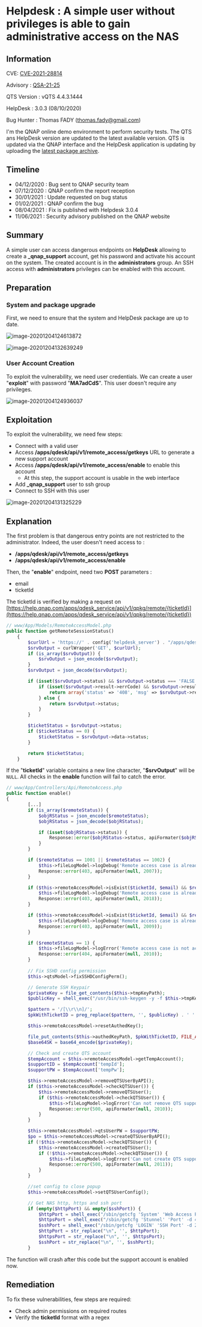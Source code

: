 # Helpdesk : A simple user without privileges is able to gain administrative access on the NAS

## Information

CVE: [CVE-2021-28814](https://cve.mitre.org/cgi-bin/cvename.cgi?name=CVE-2021-28814)

Advisory : [QSA-21-25](https://www.qnap.com/fr-fr/security-advisory/qsa-21-25)

QTS Version : vQTS 4.4.3.1444

HelpDesk : 3.0.3 (08/10/2020)

Bug Hunter : Thomas FADY (thomas.fady@gmail.com)

I'm the QNAP online demo environment to perform security tests. The QTS ans HelpDesk version are updated to the latest available version. QTS is updated via the QNAP interface and the HelpDesk application is updating by uploading the [latest package archive](https://download.qnap.com/QPKG/helpdesk_3.0.3-20200810_master.zip).

## Timeline

- 04/12/2020 : Bug sent to QNAP security team
- 07/12/2020 : QNAP confirm the report reception
- 30/01/2021 : Update requested on bug status
- 01/02/2021 : QNAP confirm the bug
- 08/04/2021 : Fix is published with Helpdesk 3.0.4
- 11/06/2021 : Security advisory published on the QNAP website

## Summary

A simple user can access dangerous endpoints on **HelpDesk** allowing to create a **_qnap_support** account, get his password and activate his account on the system. The created account is in the **administrators** group. An SSH access with **administrators** privileges  can be enabled with this account.

## Preparation

### System and package upgrade

First, we need to ensure that the system and HelpDesk package are up to date.

![image-20201204124613872](img/image-20201204124613872.png)

![image-20201204132639249](img/image-20201204132639249.png)

### User Account Creation

To exploit the vulnerability, we need user credentials. We can create a user "**exploit**" with password "**MA7adCdS**". This user doesn't require any privileges.

![image-20201204124936037](img/image-20201204124936037.png)

## Exploitation

To exploit the vulnerability, we need few steps:

- Connect with a valid user
- Access **/apps/qdesk/api/v1/remote_access/getkeys** URL to generate a new support account
- Access **/apps/qdesk/api/v1/remote_access/enable** to enable this account
  - At this step, the support account is usable in the web interface
- Add **_qnap_support** user to ssh group
- Connect to SSH with this user


![image-20201204131325229](img/image-20201204131325229.png)



## Explanation

The first problem is that dangerous entry points are not restricted to the administrator. Indeed, the user doesn't need access to :

- **/apps/qdesk/api/v1/remote_access/getkeys**
- **/apps/qdesk/api/v1/remote_access/enable**

Then, the "**enable**" endpoint, need two **POST** parameters :

- email
- ticketId

The ticketId is verified by making a request on [https://help.qnap.com/apps/qdesk_service/api/v1/qpkg/remote/{ticketId}](https://help.qnap.com/apps/qdesk_service/api/v1/qpkg/remote/{ticketId}) 

```php
// www/App/Models/RemoteAccessModel.php
public function getRemoteSessionStatus()
    {
        $curlUrl = 'https://' . config('helpdesk_server') . "/apps/qdesk_service/api/v1/qpkg/remote/{$this->ticketId}";
        $srvOutput = curlWrapper('GET', $curlUrl);
        if (is_array($srvOutput)) {
            $srvOutput = json_encode($srvOutput);
        }
        $srvOutput = json_decode($srvOutput);

        if (isset($srvOutput->status) && $srvOutput->status === 'FALSE') {
            if (isset($srvOutput->result->errCode) && $srvOutput->result->errCode == 28) {
                return array('status' => '408', 'msg' => $srvOutput->result->errMsg);
            } else {
                return $srvOutput->status;
            }
        }

        $ticketStatus = $srvOutput->status;
        if ($ticketStatus == 0) {
            $ticketStatus = $srvOutput->data->status;
        }

        return $ticketStatus;
    }
```

If the "**ticketId**" variable contains a new line character, "**$srvOutput**" will be `NULL`. All checks in the **enable** function will fail to catch the error.



```php
// www/App/Controllers/Api/RemoteAccess.php
public function enable()
{		
    	[...]
    	if (is_array($remoteStatus)) {
            $objRStatus = json_encode($remoteStatus);
            $objRStatus = json_decode($objRStatus);

            if (isset($objRStatus->status)) {
                Response::error($objRStatus->status, apiFormater($objRStatus->msg, 2014));
            }
        }

        if ($remoteStatus == 1001 || $remoteStatus == 1002) {
            $this->fileLogModel->logDebug('Remote access case is already enabled.', __FILE__, __LINE__);
            Response::error(403, apiFormater(null, 2007));
        }

        if ($this->remoteAccessModel->isExist($ticketId, $email) && $remoteStatus == 1004) {
            $this->fileLogModel->logDebug('Remote access case is already expired.', __FILE__, __LINE__);
            Response::error(403, apiFormater(null, 2018));
        }

        if ($this->remoteAccessModel->isExist($ticketId, $email) && $remoteStatus == 1005) {
            $this->fileLogModel->logDebug('Remote access case is already closed.', __FILE__, __LINE__);
            Response::error(403, apiFormater(null, 2009));
        }

        if ($remoteStatus == 1) {
            $this->fileLogModel->logError('Remote access case is not activate.', __FILE__, __LINE__);
            Response::error(404, apiFormater(null, 2010));
        }
    
    	// Fix SSHD config permission
        $this->qtsModel->fixSSHDConfigPerm();

        // Generate SSH Keypair
        $privateKey = file_get_contents($this->tmpKeyPath);
        $publicKey = shell_exec("/usr/bin/ssh-keygen -y -f $this->tmpKeyPath");

        $pattern = '/[\\r\\n]/';
        $pkWithTicketID = preg_replace($pattern, '', $publicKey) . ' ' . $ticketId . "\r\n";

        $this->remoteAccessModel->resetAuthedKey();

        file_put_contents($this->authedKeyPath, $pkWithTicketID, FILE_APPEND);
        $base64SK = base64_encode($privateKey);

        // Check and create QTS account
        $tempAccount = $this->remoteAccessModel->getTempAccount();
        $supportID = $tempAccount['tempId'];
        $supportPW = $tempAccount['tempPw'];

        $this->remoteAccessModel->removeQTSUserByAPI();
        if ($this->remoteAccessModel->checkQTSUser()) {
            $this->remoteAccessModel->removeQTSUser();
            if ($this->remoteAccessModel->checkQTSUser()) {
                $this->fileLogModel->logError('Can not remove QTS support account.', __FILE__, __LINE__);
                Response::error(500, apiFormater(null, 2010));
            }
        }

        $this->remoteAccessModel->qtsUserPW = $supportPW;
        $po = $this->remoteAccessModel->createQTSUserByAPI();
        if (!$this->remoteAccessModel->checkQTSUser()) {
            $this->remoteAccessModel->createQTSUser();
            if (!$this->remoteAccessModel->checkQTSUser()) {
                $this->fileLogModel->logError('Can not create QTS support account.', __FILE__, __LINE__);
                Response::error(500, apiFormater(null, 2011));
            }
        }

        //set config to close popup
        $this->remoteAccessModel->setQTSUserConfig();

        // Get NAS http, https and ssh port
        if (empty($httpPort) && empty($sshPort)) {
            $httpPort = shell_exec("/sbin/getcfg 'System' 'Web Access Port' -d 8080");
            $httpsPort = shell_exec("/sbin/getcfg 'Stunnel' 'Port' -d 443");
            $sshPort = shell_exec("/sbin/getcfg 'LOGIN' 'SSH Port' -d 22");
            $httpPort = str_replace("\n", '', $httpPort);
            $httpsPort = str_replace("\n", '', $httpsPort);
            $sshPort = str_replace("\n", '', $sshPort);
        }
```

The function will crash after this code but the support account is enabled now.

## Remediation

To fix these vulnerabilities, few steps are required:

- Check admin permissions on required routes
- Verify the **ticketId** format with a regex
